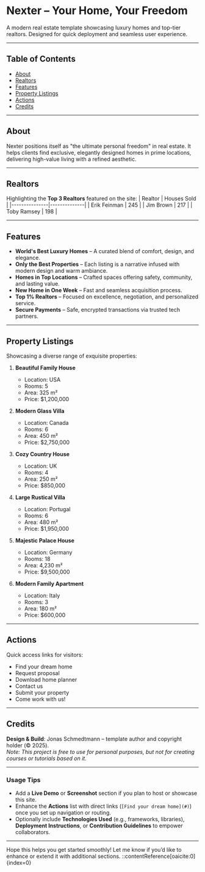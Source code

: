 # Nexter – Your Home, Your Freedom

A modern real estate template showcasing luxury homes and top-tier realtors. Designed for quick deployment and seamless user experience.

---

## Table of Contents

- [About](#about)
- [Realtors](#realtors)
- [Features](#features)
- [Property Listings](#property-listings)
- [Actions](#actions)
- [Credits](#credits)

---

## About

Nexter positions itself as "the ultimate personal freedom" in real estate. It helps clients find exclusive, elegantly designed homes in prime locations, delivering high-value living with a refined aesthetic.

---

## Realtors

Highlighting the **Top 3 Realtors** featured on the site:
| Realtor | Houses Sold |
|---------------|--------------|
| Erik Feinman | 245 |
| Jim Brown | 217 |
| Toby Ramsey | 198 |

---

## Features

- **World's Best Luxury Homes** – A curated blend of comfort, design, and elegance.
- **Only the Best Properties** – Each listing is a narrative infused with modern design and warm ambiance.
- **Homes in Top Locations** – Crafted spaces offering safety, community, and lasting value.
- **New Home in One Week** – Fast and seamless acquisition process.
- **Top 1% Realtors** – Focused on excellence, negotiation, and personalized service.
- **Secure Payments** – Safe, encrypted transactions via trusted tech partners.

---

## Property Listings

Showcasing a diverse range of exquisite properties:

1. **Beautiful Family House**

   - Location: USA
   - Rooms: 5
   - Area: 325 m²
   - Price: $1,200,000

2. **Modern Glass Villa**

   - Location: Canada
   - Rooms: 6
   - Area: 450 m²
   - Price: $2,750,000

3. **Cozy Country House**

   - Location: UK
   - Rooms: 4
   - Area: 250 m²
   - Price: $850,000

4. **Large Rustical Villa**

   - Location: Portugal
   - Rooms: 6
   - Area: 480 m²
   - Price: $1,950,000

5. **Majestic Palace House**

   - Location: Germany
   - Rooms: 18
   - Area: 4,230 m²
   - Price: $9,500,000

6. **Modern Family Apartment**
   - Location: Italy
   - Rooms: 3
   - Area: 180 m²
   - Price: $600,000

---

## Actions

Quick access links for visitors:

- Find your dream home
- Request proposal
- Download home planner
- Contact us
- Submit your property
- Come work with us!

---

## Credits

**Design & Build**: Jonas Schmedtmann – template author and copyright holder (© 2025).  
_Note: This project is free to use for personal purposes, but not for creating courses or tutorials based on it._

---

### Usage Tips

- Add a **Live Demo** or **Screenshot** section if you plan to host or showcase this site.
- Enhance the **Actions** list with direct links (`[Find your dream home](#)`) once you set up navigation or routing.
- Optionally include **Technologies Used** (e.g., frameworks, libraries), **Deployment Instructions**, or **Contribution Guidelines** to empower collaborators.

---

Hope this helps you get started smoothly! Let me know if you’d like to enhance or extend it with additional sections.
::contentReference[oaicite:0]{index=0}
